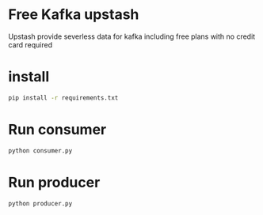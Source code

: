 # Free Kafka upstash

Upstash provide severless data for kafka including free plans with no credit card required

# install

```bash
pip install -r requirements.txt
```

# Run consumer

```bash
python consumer.py
```

# Run producer

```bash
python producer.py
```

